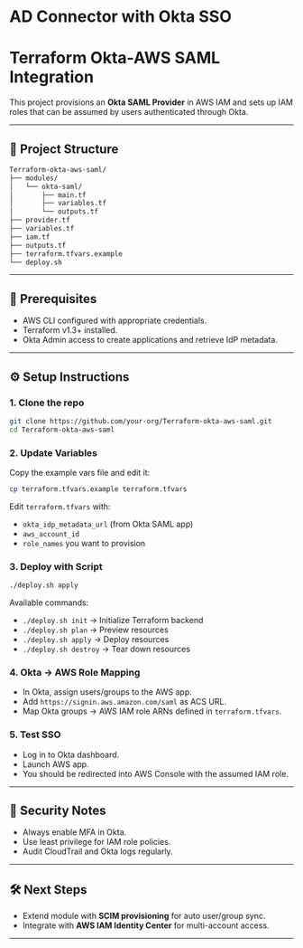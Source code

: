 # AD Connector with Okta SSO
# Terraform Okta-AWS SAML Integration

This project provisions an **Okta SAML Provider** in AWS IAM and sets up IAM roles that can be assumed by users authenticated through Okta.

---

## 📂 Project Structure

```bash
Terraform-okta-aws-saml/
├── modules/
│   └── okta-saml/
│       ├── main.tf
│       ├── variables.tf
│       └── outputs.tf
├── provider.tf
├── variables.tf
├── iam.tf
├── outputs.tf
├── terraform.tfvars.example
└── deploy.sh
```

---

## 🚀 Prerequisites

- AWS CLI configured with appropriate credentials.
- Terraform v1.3+ installed.
- Okta Admin access to create applications and retrieve IdP metadata.

---

## ⚙️ Setup Instructions

### 1. Clone the repo
```bash
git clone https://github.com/your-org/Terraform-okta-aws-saml.git
cd Terraform-okta-aws-saml
```

### 2. Update Variables
Copy the example vars file and edit it:
```bash
cp terraform.tfvars.example terraform.tfvars
```

Edit `terraform.tfvars` with:
- `okta_idp_metadata_url` (from Okta SAML app)
- `aws_account_id`
- `role_names` you want to provision

### 3. Deploy with Script
```bash
./deploy.sh apply
```

Available commands:
- `./deploy.sh init` → Initialize Terraform backend
- `./deploy.sh plan` → Preview resources
- `./deploy.sh apply` → Deploy resources
- `./deploy.sh destroy` → Tear down resources

### 4. Okta → AWS Role Mapping
- In Okta, assign users/groups to the AWS app.
- Add `https://signin.aws.amazon.com/saml` as ACS URL.
- Map Okta groups → AWS IAM role ARNs defined in `terraform.tfvars`.

### 5. Test SSO
- Log in to Okta dashboard.
- Launch AWS app.
- You should be redirected into AWS Console with the assumed IAM role.

---

## 🔐 Security Notes
- Always enable MFA in Okta.
- Use least privilege for IAM role policies.
- Audit CloudTrail and Okta logs regularly.

---

## 🛠️ Next Steps
- Extend module with **SCIM provisioning** for auto user/group sync.
- Integrate with **AWS IAM Identity Center** for multi-account access.

---

